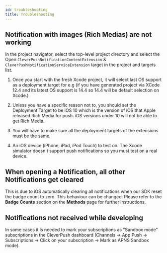 ```yaml
---
id: troubleshooting
title: Troubleshooting
---
```


## Notification with images (Rich Medias) are not working

In the project navigator, select the top-level project directory and select the Open `CleverPushNotificationContentExtension` & `CleverPushNotificationServiceExtension` target in the project and targets list.

1. Once you start with the fresh Xcode project, it will select last OS support as a deployment target for e.g (if you have generated project via XCode 12.4 and its latest OS support is 14.4 so 14.4 will be default selection on Xcode.)

2. Unless you have a specific reason not to, you should set the Deployment Target to be iOS 10 which is the version of iOS that Apple released Rich Media for push. iOS versions under 10 will not be able to get Rich Media.

3. You will have to make sure all the deployment targets of the extensions must be the same.

4. An iOS device (iPhone, iPad, iPod Touch) to test on. The Xcode simulator doesn't support push notifications so you must test on a real device.


## When opening a Notification, all other Notifications get cleared

This is due to iOS automatically clearing all notifications when our SDK reset the badge count to zero. This behaviour can be changed.
Please refer to the **Badge Counts** section on the **Methods** page for further instructions.


## Notifications not received while developing

In some cases it is needed to mark your subscriptions as "Sandbox mode" subscriptions in the CleverPush dashboard (Channels -> App Push -> Subscriptions -> Click on your subscription -> Mark as APNS Sandbox mode).
